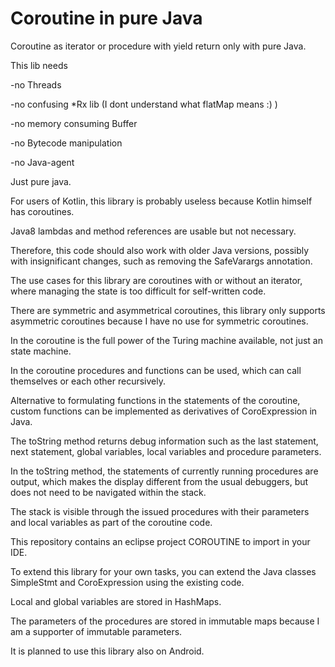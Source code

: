 # Coroutine in pure Java
Coroutine as iterator or procedure with yield return only with pure Java.

This lib needs

-no Threads

-no confusing *Rx lib (I dont understand what flatMap means :) )

-no memory consuming Buffer

-no Bytecode manipulation

-no Java-agent

Just pure java.

For users of Kotlin, this library is probably useless because Kotlin himself has coroutines.

Java8 lambdas and method references are usable but not necessary.

Therefore, this code should also work with older Java versions, possibly with insignificant changes, such as removing the SafeVarargs annotation.

The use cases for this library are coroutines with or without an iterator, where managing the state is too difficult for self-written code.

There are symmetric and asymmetrical coroutines, this library only supports asymmetric coroutines because I have no use for symmetric coroutines.

In the coroutine is the full power of the Turing machine available, not just an state machine.

In the coroutine procedures and functions can be used, which can call themselves or each other recursively.

Alternative to formulating functions in the statements of the coroutine, custom functions can be implemented as derivatives of CoroExpression in Java.

The toString method returns debug information such as the last statement, next statement, global variables, local variables and procedure parameters.

In the toString method, the statements of currently running procedures are output, which makes the display different from the usual debuggers, but does not need to be navigated within the stack.

The stack is visible through the issued procedures with their parameters and local variables as part of the coroutine code.

This repository contains an eclipse project COROUTINE to import in your IDE.

To extend this library for your own tasks, you can extend the Java classes SimpleStmt and CoroExpression using the existing code.

Local and global variables are stored in HashMaps.

The parameters of the procedures are stored in immutable maps because I am a supporter of immutable parameters.

It is planned to use this library also on Android.
